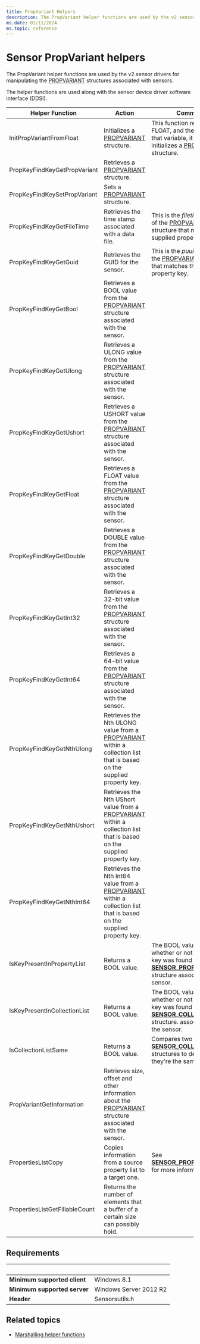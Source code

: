 ```yaml
---
title: PropVariant Helpers
description: The PropVariant helper functions are used by the v2 sensor drivers for manipulating the PROPVARIANT structures associated with the sensors.
ms.date: 01/11/2024
ms.topic: reference
---
```


# Sensor PropVariant helpers

The PropVariant helper functions are used by the v2 sensor drivers for manipulating the [PROPVARIANT](/windows/win32/api/propidlbase/ns-propidlbase-propvariant) structures associated with sensors.

The helper functions are used along with the sensor device driver software interface (DDSI).

| Helper Function | Action | Comments |
|---|---|---|
| InitPropVariantFromFloat | Initializes a [PROPVARIANT](/windows/win32/api/propidlbase/ns-propidlbase-propvariant) structure. | This function receives a FLOAT, and then based on that variable, it creates and initializes a [PROPVARIANT](/windows/win32/api/propidlbase/ns-propidlbase-propvariant) structure. |
| PropKeyFindKeyGetPropVariant | Retrieves a [PROPVARIANT](/windows/win32/api/propidlbase/ns-propidlbase-propvariant) structure. | |
| PropKeyFindKeySetPropVariant | Sets a [PROPVARIANT](/windows/win32/api/propidlbase/ns-propidlbase-propvariant) structure. | |
| PropKeyFindKeyGetFileTime | Retrieves the time stamp associated with a data file. |This is the *filetime* member of the [PROPVARIANT](/windows/win32/api/propidlbase/ns-propidlbase-propvariant) structure that matches the supplied property key. |
| PropKeyFindKeyGetGuid | Retrieves the GUID for the sensor. | This is the *puuid* member of the [PROPVARIANT](/windows/win32/api/propidlbase/ns-propidlbase-propvariant) structure that matches the supplied property key. |
| PropKeyFindKeyGetBool | Retrieves a BOOL value from the [PROPVARIANT](/windows/win32/api/propidlbase/ns-propidlbase-propvariant) structure associated with the sensor. | |
| PropKeyFindKeyGetUlong | Retrieves a ULONG value from the [PROPVARIANT](/windows/win32/api/propidlbase/ns-propidlbase-propvariant) structure associated with the sensor. | |
| PropKeyFindKeyGetUshort | Retrieves a USHORT value from the [PROPVARIANT](/windows/win32/api/propidlbase/ns-propidlbase-propvariant) structure associated with the sensor. | |
| PropKeyFindKeyGetFloat | Retrieves a FLOAT value from the [PROPVARIANT](/windows/win32/api/propidlbase/ns-propidlbase-propvariant) structure associated with the sensor. | |
| PropKeyFindKeyGetDouble | Retrieves a DOUBLE value from the [PROPVARIANT](/windows/win32/api/propidlbase/ns-propidlbase-propvariant) structure associated with the sensor. | |
| PropKeyFindKeyGetInt32 | Retrieves a 32-bit value from the [PROPVARIANT](/windows/win32/api/propidlbase/ns-propidlbase-propvariant) structure associated with the sensor. | |
| PropKeyFindKeyGetInt64 | Retrieves a 64-bit value from the [PROPVARIANT](/windows/win32/api/propidlbase/ns-propidlbase-propvariant) structure associated with the sensor. | |
| PropKeyFindKeyGetNthUlong | Retrieves the Nth ULONG value from a [PROPVARIANT](/windows/win32/api/propidlbase/ns-propidlbase-propvariant) within a collection list that is based on the supplied property key. | |
| PropKeyFindKeyGetNthUshort | Retrieves the Nth UShort value from a [PROPVARIANT](/windows/win32/api/propidlbase/ns-propidlbase-propvariant) within a collection list that is based on the supplied property key. | |
| PropKeyFindKeyGetNthInt64 | Retrieves the Nth Int64 value from a [PROPVARIANT](/windows/win32/api/propidlbase/ns-propidlbase-propvariant) within a collection list that is based on the supplied property key. | |
| IsKeyPresentInPropertyList | Returns a BOOL value. | The BOOL value indicates whether or not the property key was found in the [**SENSOR\_PROPERTY\_LIST**](/windows-hardware/drivers/ddi/sensorsdef/ns-sensorsdef-sensor_property_list) structure associated with the sensor.|
| IsKeyPresentInCollectionList | Returns a BOOL value. | The BOOL value indicates whether or not the property key was found in the [**SENSOR\_COLLECTION\_LIST**](/windows-hardware/drivers/ddi/sensorsdef/ns-sensorsdef-sensor_collection_list) structure. associated with the sensor. |
| IsCollectionListSame | Returns a BOOL value. | Compares two [**SENSOR\_COLLECTION\_LIST**](/windows-hardware/drivers/ddi/sensorsdef/ns-sensorsdef-sensor_collection_list) structures to determine if they're the same. |
| PropVariantGetInformation | Retrieves size, offset and other information about the [PROPVARIANT](/windows/win32/api/propidlbase/ns-propidlbase-propvariant) structure associated with the sensor. | |
| PropertiesListCopy | Copies information from a source property list to a target one. | See [**SENSOR\_PROPERTY\_LIST**](/windows-hardware/drivers/ddi/sensorsdef/ns-sensorsdef-sensor_property_list) for more information. |
|PropertiesListGetFillableCount | Returns the number of elements that a buffer of a certain size can possibly hold. | |

## Requirements

| &nbsp; |&nbsp; |
|---|---|
| **Minimum supported client** | Windows 8.1 |
| **Minimum supported server** | Windows Server 2012 R2 |
| **Header** | Sensorsutils.h |

## Related topics

- [Marshalling helper functions](marshalling-helper-functions.md)
